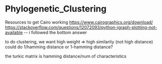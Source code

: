 # Phylogenetic_Clustering

Resources to get Cairo working
https://www.cairographics.org/download/
https://stackoverflow.com/questions/12072093/python-igraph-plotting-not-available -- i followed the bottom answer


to do clustering, we want high weight => high similarity (not high distance)
could do 1/hamming distance or 1-hamming distance?

the turkic matrix is hamming distance/num of characteristics
